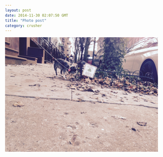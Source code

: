 ```yaml
---
layout: post
date: 2014-11-30 02:07:50 GMT
title: "Photo post"
category: crusher
---
```

![travisj](/images/afe2431d05d5efc22fb88400a291984413bcdd8e8fd78b30533223564a0e0312.jpg)
